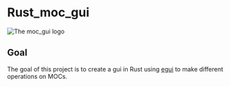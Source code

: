 # Rust_moc_gui

![The moc_gui logo](../rust_moc_gui/assets/icon-256.png?raw=true "moc_gui logo")

## Goal
The goal of this project is to create a gui in Rust using [egui]("https://crates.io/crates/egui") to make different operations on MOCs.